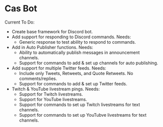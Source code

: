 # Cas Bot

Current To Do:
- Create base framework for Discord bot.
- Add support for responding to Discord commands. Needs:
  - Generic response to test ability to respond to commands.
- Add in Auto Publisher functions. Needs:
  - Ability to automatically publish messages in announcement channels.
  - Support for commands to add & set up channels for auto publishing.
- Add support for multiple Twitter feeds. Needs:
  - Include only Tweets, Retweets, and Quote Retweets. No comments/replies.
  - Support for commands to add & set up Twitter feeds.
- Twitch & YouTube livestream pings. Needs:
  - Support for Twitch livestreams.
  - Support for YouTube livestreams.
  - Support for commands to set up Twitch livestreams for text channels.
  - Support for commands to set up YouTubve livestreams for text channels.
